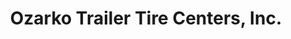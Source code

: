---
title: "Ozarko Trailer Tire Centers, Inc."
url: /russellville/ozarko-trailer-tire-centers-inc/
shop: tyres
---